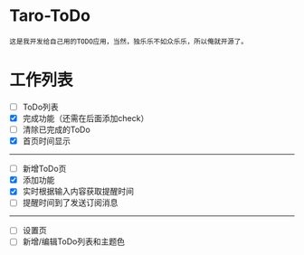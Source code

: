 # Taro-ToDo
    这是我开发给自己用的TODO应用，当然，独乐乐不如众乐乐，所以俺就开源了。
# 工作列表
- [ ] ToDo列表
- [x] 完成功能（还需在后面添加check）
- [ ] 清除已完成的ToDo
- [x] 首页时间显示
***
- [ ] 新增ToDo页
- [x] 添加功能
- [x] 实时根据输入内容获取提醒时间
- [ ] 提醒时间到了发送订阅消息
***
- [ ] 设置页
- [ ] 新增/编辑ToDo列表和主题色